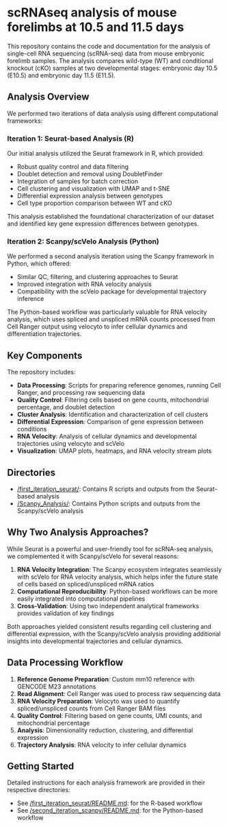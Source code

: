 # scRNAseq analysis of mouse forelimbs at 10.5 and 11.5 days
This repository contains the code and documentation for the analysis of single-cell RNA sequencing (scRNA-seq) data from mouse embryonic forelimb samples. The analysis compares wild-type (WT) and conditional knockout (cKO) samples at two developmental stages: embryonic day 10.5 (E10.5) and embryonic day 11.5 (E11.5).

## Analysis Overview

We performed two iterations of data analysis using different computational frameworks:

### Iteration 1: Seurat-based Analysis (R)

Our initial analysis utilized the Seurat framework in R, which provided:

- Robust quality control and data filtering
- Doublet detection and removal using DoubletFinder
- Integration of samples for batch correction
- Cell clustering and visualization with UMAP and t-SNE
- Differential expression analysis between genotypes
- Cell type proportion comparison between WT and cKO

This analysis established the foundational characterization of our dataset and identified key gene expression differences between genotypes.

### Iteration 2: Scanpy/scVelo Analysis (Python)

We performed a second analysis iteration using the Scanpy framework in Python, which offered:

- Similar QC, filtering, and clustering approaches to Seurat
- Improved integration with RNA velocity analysis
- Compatibility with the scVelo package for developmental trajectory inference

The Python-based workflow was particularly valuable for RNA velocity analysis, which uses spliced and unspliced mRNA counts processed from Cell Ranger output using velocyto to infer cellular dynamics and differentiation trajectories.

## Key Components

The repository includes:

- **Data Processing**: Scripts for preparing reference genomes, running Cell Ranger, and processing raw sequencing data
- **Quality Control**: Filtering cells based on gene counts, mitochondrial percentage, and doublet detection
- **Cluster Analysis**: Identification and characterization of cell clusters
- **Differential Expression**: Comparison of gene expression between conditions
- **RNA Velocity**: Analysis of cellular dynamics and developmental trajectories using velocyto and scVelo
- **Visualization**: UMAP plots, heatmaps, and RNA velocity stream plots

## Directories

- [/first_iteration_seurat/](./first_iteration_seurat/): Contains R scripts and outputs from the Seurat-based analysis
- [/Scanpy_Analysis/](./Scanpy_Analysis/): Contains Python scripts and outputs from the Scanpy/scVelo analysis

## Why Two Analysis Approaches?

While Seurat is a powerful and user-friendly tool for scRNA-seq analysis, we complemented it with Scanpy/scVelo for several reasons:

1. **RNA Velocity Integration**: The Scanpy ecosystem integrates seamlessly with scVelo for RNA velocity analysis, which helps infer the future state of cells based on spliced/unspliced mRNA ratios
2. **Computational Reproducibility**: Python-based workflows can be more easily integrated into computational pipelines
3. **Cross-Validation**: Using two independent analytical frameworks provides validation of key findings

Both approaches yielded consistent results regarding cell clustering and differential expression, with the Scanpy/scVelo analysis providing additional insights into developmental trajectories and cellular dynamics.

## Data Processing Workflow

1. **Reference Genome Preparation**: Custom mm10 reference with GENCODE M23 annotations
2. **Read Alignment**: Cell Ranger was used to process raw sequencing data
3. **RNA Velocity Preparation**: Velocyto was used to quantify spliced/unspliced counts from Cell Ranger BAM files
4. **Quality Control**: Filtering based on gene counts, UMI counts, and mitochondrial percentage
5. **Analysis**: Dimensionality reduction, clustering, and differential expression
6. **Trajectory Analysis**: RNA velocity to infer cellular dynamics


## Getting Started

Detailed instructions for each analysis framework are provided in their respective directories:
- See [/first_iteration_seurat/README.md](./first_iteration_seurat/README.md): for the R-based workflow
- See [/second_iteration_scanpy/README.md](./second_iteration_scanpy/README.md): for the Python-based workflow
